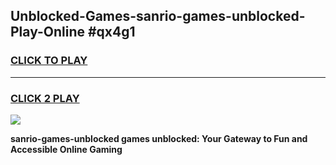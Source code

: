 
## Unblocked-Games-sanrio-games-unblocked-Play-Online #qx4g1
<h3>
<a href="https://news.freeplayer.one?title=sanrio-games-unblocked&ref=3">CLICK TO PLAY</a></h3>
<hr>

<h3>
<a href="https://news.freeplayer.one?title=sanrio-games-unblocked&ref=3">CLICK 2 PLAY</a>
  
</h3>

<a href="https://news.freeplayer.one?title=sanrio-games-unblocked&ref=3"><img src="https://clearcache.store/games.png"></a>


**sanrio-games-unblocked games unblocked: Your Gateway to Fun and Accessible Online Gaming**

